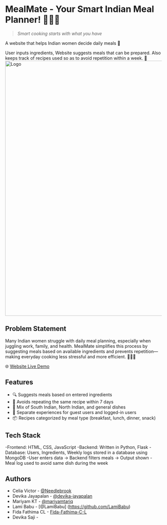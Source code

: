 # MealMate - Your Smart Indian Meal Planner! 👩‍🍳🍲

>*Smart cooking starts with what you have*

A website that helps Indian women decide daily meals 🥘

User inputs ingredients, Website suggests meals that can be prepared. Also keeps track of recipes used so as to avoid repetition within a week. 📝 
<img width="1120" height="820" alt="Logo" src="https://github.com/user-attachments/assets/085550a4-d1e1-478c-a4f3-b202d9c4e141" />

## Problem Statement

Many Indian women struggle with daily meal planning, especially when juggling work, family, and health. MealMate simplifies this process by suggesting meals based on available ingredients and prevents repetition—making everyday cooking less stressful and more efficient. 💁🏻‍♀️


🌐 [Website Live Demo](https://meal-mate-viun.onrender.com/)

## Features

- 🔍 Suggests meals based on entered ingredients
- 🔁 Avoids repeating the same recipe within 7 days
- 🍲 Mix of South Indian, North Indian, and general dishes
- 👤 Separate experiences for guest users and logged-in users
- 📦 Recipes categorized by meal type (breakfast, lunch, dinner, snack)


## Tech Stack

-Frontend: HTML, CSS, JavaScript
-Backend: Written in Python, Flask 
-Database: Users, Ingredients, Weekly logs stored in a database using MongoDB
-User enters data → Backend filters meals → Output shown
-Meal log used to avoid same dish during the week

## Authors

- Celia Victor - [@Needlebrook](https://www.github.com/Needlebrook)
- Devika Jayapalan - [@devika-jayapalan](https://github.com/devika-jayapalan)
- Mariyam KT - [@mariyamtariq](https://www.github.com/mariyamtariq)
- Lami Babu - [@LamiBabu] (https://github.com/LamiBabu)
- Fida Fathima CL - [Fida-Fathima-C-L](https://github.com/Fida-Fathima-C-L)
- Devika Saji - 
